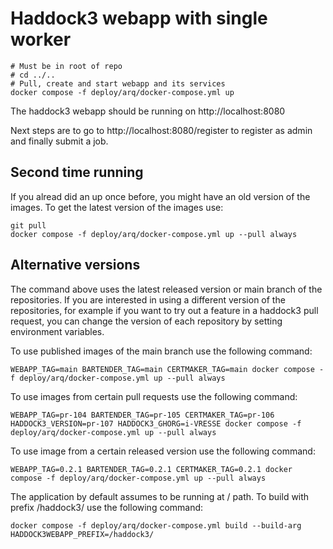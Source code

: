 # Haddock3 webapp with single worker

```shell
# Must be in root of repo
# cd ../..
# Pull, create and start webapp and its services
docker compose -f deploy/arq/docker-compose.yml up
```

The haddock3 webapp should be running on http://localhost:8080

Next steps are to go to http://localhost:8080/register to register as admin and finally submit a job.

## Second time running

If you alread did an up once before, you might have an old version of the images.
To get the latest version of the images use:

```shell
git pull
docker compose -f deploy/arq/docker-compose.yml up --pull always
```

## Alternative versions

The command above uses the latest released version or main branch of the repositories.
If you are interested in using a different version of the repositories,
for example if you want to try out a feature in a haddock3 pull request,
you can change the version of each repository by setting environment variables.

To use published images of the main branch use the following command:

```shell
WEBAPP_TAG=main BARTENDER_TAG=main CERTMAKER_TAG=main docker compose -f deploy/arq/docker-compose.yml up --pull always
```

To use images from certain pull requests use the following command:

```shell
WEBAPP_TAG=pr-104 BARTENDER_TAG=pr-105 CERTMAKER_TAG=pr-106 HADDOCK3_VERSION=pr-107 HADDOCK3_GHORG=i-VRESSE docker compose -f deploy/arq/docker-compose.yml up --pull always
```

To use image from a certain released version use the following command:

```shell
WEBAPP_TAG=0.2.1 BARTENDER_TAG=0.2.1 CERTMAKER_TAG=0.2.1 docker compose -f deploy/arq/docker-compose.yml up --pull always
```

The application by default assumes to be running at / path.
To build with prefix /haddock3/ use the following command:

```shell
docker compose -f deploy/arq/docker-compose.yml build --build-arg HADDOCK3WEBAPP_PREFIX=/haddock3/
```

